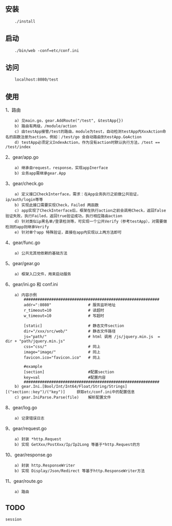 ## 安装
```
    ./install
```

## 启动
```
    ./bin/web -conf=etc/conf.ini
```

## 访问
```
    localhost:8080/test
```

## 使用
1、路由
```
    a) 见main.go，gear.AddRoute("/test", &testApp{})
    b) 路由有两级，/module/action
    c) 由testApp接管/test的路由，module为test，自动检测testApp内XxxAction命名的函数注册为action，例如：/test/go 会自动路由到testApp.GoAction
    d) testApp必须定义IndexAction，作为没有action时默认执行方法，/test == /test/index
```

2、gear/app.go
```
    a) 继承自request，response，实现appInerface
    b) 业务app需继承gear.App
```

3、gear/check.go
```
    a) 定义接口CheckInterface，需求：在App业务执行之前做公共验证，ip/auth/login等等
    b) 实现此接口需要实现Check，Failed 两函数
    c) app实现了CheckInterface后，框架在执行action之前会调用Check，返回false验证失败，执行Failed，返回true验证成功，执行相应路由action
    d) 针对类似ip黑名单/登录检测等，可实现一个公共Verify（参考testApp），对需要做检测的app则继承Verify
    e) 针对单个app 特殊验证，直接在app内实现以上两方法即可
```

4、gear/func.go
```
    a) 公共无其他依赖的基础方法
```

5、gear/gear.go
```
    a) 框架入口文件，用来启动服务
```

6、gear/ini.go 和 conf.ini
```
    a) 内容示例
        ###########################################################
        addr=":8080"                # 服务监听地址
        r_timeout=10                # 读超时
        w_timeout=10                # 写超时

        [static]                    # 静态文件section
        dir="/xxx/src/web/"         # 静态文件路径
        js="path/"                  # html 调用 /js/jquery.min.js  = dir + "path/jquery.min.js"
        css="css/"                  # 同上
        image="image/"              # 同上
        favicon.ico="favicon.ico"   # 同上
        
        #example
        [section]                   #配置section
        key=val                     #配置内容
        ###########################################################
    b) gear.Ini.[Bool/Int/Int64/Float/String/Strings][("section::key")/("key")]     获取etc/conf.ini中的配置信息
    c) gear.IniParse.Parse(file)    解析配置文件
```

8、gear/log.go
```
    a) 记录错误日志
```

9、gear/request.go
```
    a) 封装 *http.Request
    b) 实现 GetXxx/PostXxx/Ip/Ip2Long 等基于*http.Request的方
```

10、gear/response.go
```
    a) 封装 http.ResponseWriter
    b) 实现 Display/Json/Redirect 等基于http.ResponseWriter方法
```

11、gear/route.go
```
    a) 路由
```

## TODO
```
session
```
